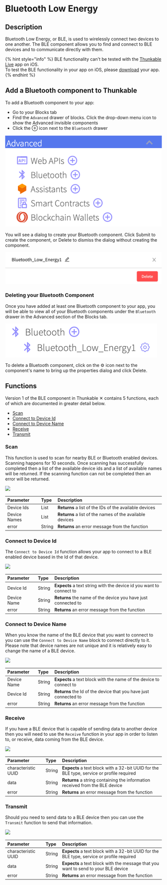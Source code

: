 # Bluetooth Low Energy

## Description

Bluetooth Low Energy, or BLE, is used to wirelessly connect two devices to one another. The BLE component allows you to find and connect to BLE devices and to communicate directly with them.

{% hint style="info" %}
BLE functionality can't be tested with the [Thunkable Live](https://docs.thunkable.com/get-started/live-test) app on iOS.   
To test the BLE functionality in your app on iOS, please [download](https://docs.thunkable.com/download#download-and-install-ios-app) your app.
{% endhint %}

## Add a Bluetooth component to Thunkable

To add a Bluetooth component to your app:

* Go to your Blocks tab
* Find the `Advanced` drawer of blocks. Click the drop-down menu icon to show the Advanced invisible components
* Click the ⊕ icon next to the `Bluetooth` drawer

![](.gitbook/assets/advanced-components%20%281%29.png)

You will see a dialog to create your Bluetooth component. Click Submit to create the component, or Delete to dismiss the dialog without creating the component.

![](.gitbook/assets/add-ble.png)

### Deleting your Bluetooth Component

Once you have added at least one Bluetooth component to your app, you will be able to view all of your Bluetooth components under the `Bluetooth` drawer in the Advanced section of the Blocks tab. 

![](.gitbook/assets/bluetooth-blicks.png)

To delete a Bluetooth component, click on the ⚙ icon next to the component's name to bring up the properties dialog and click Delete.

## Functions

Version 1 of the BLE component in Thunkable ✕ contains 5 functions, each of which are documented in greater detail below.

* [Scan](bluetooth-low-energy.md#scan)
* [Connect to Device Id](bluetooth-low-energy.md#connect-to-device-id)
* [Connect to Device Name](bluetooth-low-energy.md#connect-to-device-name)
* [Receive](bluetooth-low-energy.md#receive)
* [Transmit](bluetooth-low-energy.md#transmit)

### Scan

This function is used to scan for nearby BLE or Bluetooth enabled devices. Scanning happens for 10 seconds. Once scanning has successfully completed then a list of the available device ids and a list of available names will be returned. If the scanning function can not be completed then an error will be returned.

![](.gitbook/assets/bluetooth_scan.png)

| Parameter | Type | Description |
| :--- | :--- | :--- |
| Device Ids | List | **Returns** a list of the IDs of the available devices |
| Device Names | List | **Returns** a list of the names of the available devices |
| error | String | **Returns** an error message from the function |

### Connect to Device Id

The `Connect to Device Id` function allows your app to connect to a BLE enabled device based in the Id of that device.

![](.gitbook/assets/bluetooth_connecttodeviceid.png)

| Parameter | Type | Description |
| :--- | :--- | :--- |
| Device Id | String | **Expects** a text string with the device id you want to connect to |
| Device Name | String | **Returns** the name of the device you have just connected to |
| error | String | **Returns** an error message from the function |

### Connect to Device Name

When you know the name of the BLE device that you want to connect to you can use the `Connect to Device Name` block to connect directly to it. Please note that device names are not unique and it is relatively easy to change the name of a BLE device.

![](.gitbook/assets/bluetooth_connecttodevicename.png)

| Parameter | Type | Description |
| :--- | :--- | :--- |
| Device Name | String | **Expects** a text block with the name of the device to connect to |
| Device Id | String | **Returns** the Id of the device that you have just connected to |
| error | String | **Returns** an error message from the function |

### Receive

If you have a BLE device that is capable of sending data to another device then you will need to use the `Receive` function in your app in order to listen to, or receive, data coming from the BLE device.

![](.gitbook/assets/bluetooth_receive.png)

| Parameter | Type | Description |
| :--- | :--- | :--- |
| characteristic UUID | String | **Expects** a text block with a 32-bit UUID for the BLE type, service or profile required |
| data | String | **Returns** a string containing the information received from the BLE device |
| error | String | **Returns** an error message from the function |

### Transmit

Should you need to send data to a BLE device then you can use the `Transmit` function to send that information. 

![](.gitbook/assets/bluetooth_transmit.png)

| Parameter | Type | Description |
| :--- | :--- | :--- |
| characteristic UUID | String | **Expects** a text block with a 32-bit UUID for the BLE type, service or profile required |
| data | String | **Expects** a text block with the message that you want to send to your BLE device |
| error | String | **Returns** an error message from the function |

